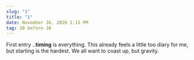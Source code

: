 ```yaml
---
slug: "1"
title: "1"
date: November 16, 2020 1:15 PM
tag: 30 before 30
---
```

First entry ..**timing** is everything. This already feels a little too diary for me, but starting is the hardest. We all want to coast up, but gravity.